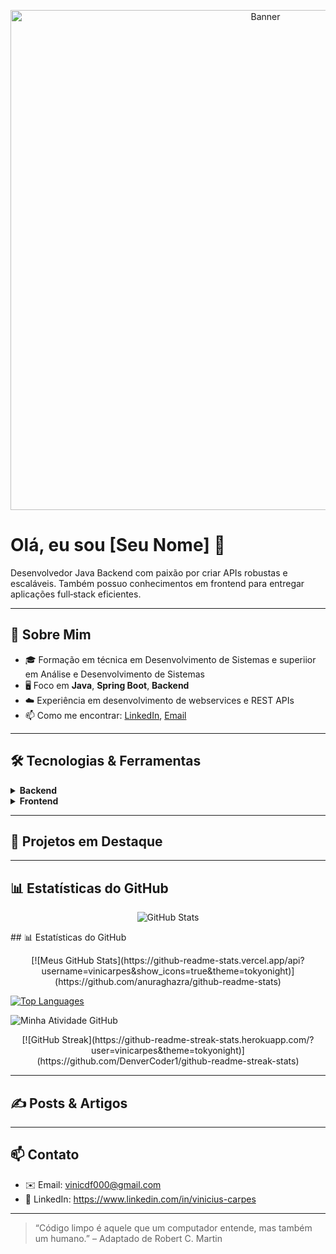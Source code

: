 <!--
  README.md template para desenvolvedor Java Backend
-->

<!-- Banner / Capa -->
<p align="center">
  <img src="https://github.com/vinicarpes/seu-repo/raw/main/assets/banner.png" alt="Banner" width="800"/>
</p>

# Olá, eu sou [Seu Nome] 👋

Desenvolvedor Java Backend com paixão por criar APIs robustas e escaláveis. Também possuo conhecimentos em frontend para entregar aplicações full‑stack eficientes.

---

## 🚀 Sobre Mim

- 🎓 Formação em técnica em Desenvolvimento de Sistemas e superiior em Análise e Desenvolvimento de Sistemas  
- 🖥️ Foco em **Java**, **Spring Boot**, **Backend**  
- ☁️ Experiência em desenvolvimento de webservices e REST APIs   
- 📫 Como me encontrar: [LinkedIn](https://www.linkedin.com/in/vinicius-carpes), [Email](mailto:vinicdf000@gmail.com)

---

## 🛠️ Tecnologias & Ferramentas

<details>
  <summary><strong>Backend</strong></summary>
  
  - **Linguagens**: Java, Javascript   
  - **Frameworks**: Spring Framework, Spring Web, Spring Security, Spring MVC, Spring Data JPA
  - **Persistência**: Hibernate, JPA, MySQL, PostgreSQL  
  - **Arquitetura**: REST, MVC    
</details>

<details>
  <summary><strong>Frontend</strong></summary>
  
  - **Linguagens**: Java, JavaScript, 
  - **Frameworks/Bibliotecas**: Bootstrap, Thymeleaf, Spring Web  
  - **Markup & Estilos**: HTML5, CSS3, Bootstrap  
</details>

---

## 📂 Projetos em Destaque


---

## 📊 Estatísticas do GitHub

<p align="center">
  <img src="https://github-readme-stats.vercel.app/api?username=vinicarpes&show_icons=true&theme=tokyonight" alt="GitHub Stats" />
</p>
## 📊 Estatísticas do GitHub

<p align="center">
  <!-- GitHub Stats Card: mostra total de commits, PRs, issues, etc. -->
  [![Meus GitHub Stats](https://github-readme-stats.vercel.app/api?username=vinicarpes&show_icons=true&theme=tokyonight)](https://github.com/anuraghazra/github-readme-stats) <!-- :contentReference[oaicite:0]{index=0} -->

  <!-- Top Languages: mostra língua­gens mais usadas no seu perfil -->
  [![Top Languages](https://github-readme-stats.vercel.app/api/top-langs/?username=vinicarpes&layout=compact&theme=tokyonight)](https://github.com/anuraghazra/github-readme-stats) <!-- :contentReference[oaicite:1]{index=1} -->

  <!-- Activity Graph: mostra sua atividade (commits, PRs, issues) nos últimos 31 dias -->
  ![Minha Atividade GitHub](https://github-readme-activity-graph.cyclic.app/graph?username=vinicarpes&theme=github-dark) <!-- :contentReference[oaicite:2]{index=2} -->
</p>

<!-- (Opcional) GitHub Streak Stats: sua sequência atual e recorde de dias com contribuições -->
<p align="center">
  [![GitHub Streak](https://github-readme-streak-stats.herokuapp.com/?user=vinicarpes&theme=tokyonight)](https://github.com/DenverCoder1/github-readme-streak-stats) <!-- :contentReference[oaicite:3]{index=3} -->
</p>


---

## ✍️ Posts & Artigos


---

## 📫 Contato

- ✉️ Email: vinicdf000@gmail.com  
- 💼 LinkedIn: https://www.linkedin.com/in/vinicius-carpes  

---

> “Código limpo é aquele que um computador entende, mas também um humano.” – Adaptado de Robert C. Martin

